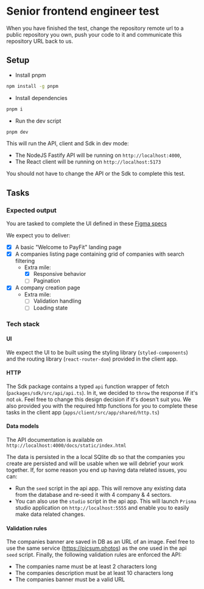 # Senior frontend engineer test

When you have finished the test, change the repository remote url to a public repository you own, push your code to it and communicate this repository URL back to us.

## Setup

- Install pnpm

```bash
npm install -g pnpm
```

- Install dependencies

```bash
pnpm i
```

- Run the dev script

```bash
pnpm dev
```

This will run the API, client and Sdk in dev mode:

- The NodeJS Fastify API will be running on `http://localhost:4000`,
- The React client will be running on `http://localhost:5173`

You should not have to change the API or the Sdk to complete this test.

## Tasks

### Expected output

You are tasked to complete the UI defined in these [Figma specs](https://www.figma.com/file/eAfSBnVqQbGN7coOE2w9x9/Front-end-test?node-id=0%3A1&t=5I1j7EAMeEyeAUyh-1)

We expect you to deliver:

- [x] A basic "Welcome to PayFit" landing page
- [x] A companies listing page containing grid of companies with search filtering
  - Extra mile:
    - [x] Responsive behavior
    - [ ] Pagination
- [x] A company creation page
  - Extra mile:
    - [ ] Validation handling
    - [ ] Loading state

### Tech stack

#### UI

We expect the UI to be built using the styling library (`styled-components`) and the routing library (`react-router-dom`) provided in the client app.

#### HTTP

The Sdk package contains a typed `api` function wrapper of fetch (`packages/sdk/src/api/api.ts`). In it, we decided to `throw` the response if it's not `ok`. Feel free to change this design decision if it's doesn't suit you.
We also provided you with the required http functions for you to complete these tasks in the client app (`apps/client/src/app/shared/http.ts`)

#### Data models

The API documentation is available on `http://localhost:4000/docs/static/index.html`

The data is persisted in the a local SQlite db so that the companies you create are persisted and will be usable when we will debrief your work together.
If, for some reason you end up having data related issues, you can:

- Run the `seed` script in the api app. This will remove any existing data from the database and re-seed it with 4 company & 4 sectors.
- You can also use the `studio` script in the api app. This will launch `Prisma` studio application on `http://localhost:5555` and enable you to easily make data related changes.

#### Validation rules

The companies banner are saved in DB as an URL of an image. Feel free to use the same service (https://picsum.photos) as the one used in the api `seed` script.
Finally, the following validation rules are enforced the API:

- The companies name must be at least 2 characters long
- The companies description must be at least 10 characters long
- The companies banner must be a valid URL
